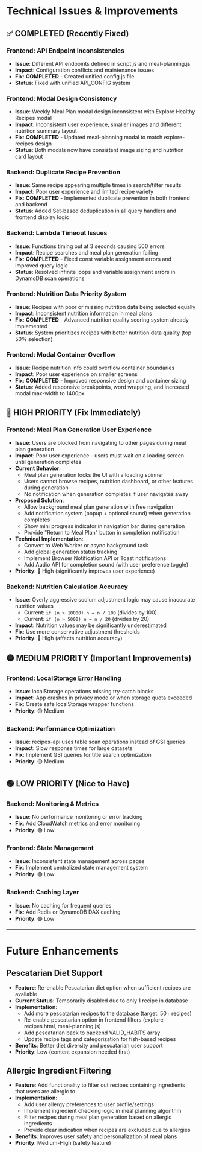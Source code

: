 # Technical Issues & Improvements

## ✅ COMPLETED (Recently Fixed)

### Frontend: API Endpoint Inconsistencies

- **Issue**: Different API endpoints defined in script.js and meal-planning.js
- **Impact**: Configuration conflicts and maintenance issues
- **Fix**: **COMPLETED** - Created unified config.js file
- **Status**: Fixed with unified API_CONFIG system

### Frontend: Modal Design Consistency

- **Issue**: Weekly Meal Plan modal design inconsistent with Explore Healthy Recipes modal
- **Impact**: Inconsistent user experience, smaller images and different nutrition summary layout
- **Fix**: **COMPLETED** - Updated meal-planning modal to match explore-recipes design
- **Status**: Both modals now have consistent image sizing and nutrition card layout

### Backend: Duplicate Recipe Prevention

- **Issue**: Same recipe appearing multiple times in search/filter results
- **Impact**: Poor user experience and limited recipe variety
- **Fix**: **COMPLETED** - Implemented duplicate prevention in both frontend and backend
- **Status**: Added Set-based deduplication in all query handlers and frontend display logic

### Backend: Lambda Timeout Issues

- **Issue**: Functions timing out at 3 seconds causing 500 errors
- **Impact**: Recipe searches and meal plan generation failing
- **Fix**: **COMPLETED** - Fixed const variable assignment errors and improved query logic
- **Status**: Resolved infinite loops and variable assignment errors in DynamoDB scan operations

### Frontend: Nutrition Data Priority System

- **Issue**: Recipes with poor or missing nutrition data being selected equally
- **Impact**: Inconsistent nutrition information in meal plans
- **Fix**: **COMPLETED** - Advanced nutrition quality scoring system already implemented
- **Status**: System prioritizes recipes with better nutrition data quality (top 50% selection)

### Frontend: Modal Container Overflow

- **Issue**: Recipe nutrition info could overflow container boundaries
- **Impact**: Poor user experience on smaller screens
- **Fix**: **COMPLETED** - Improved responsive design and container sizing
- **Status**: Added responsive breakpoints, word wrapping, and increased modal max-width to 1400px

## 🔴 HIGH PRIORITY (Fix Immediately)

### Frontend: Meal Plan Generation User Experience

- **Issue**: Users are blocked from navigating to other pages during meal plan generation
- **Impact**: Poor user experience - users must wait on a loading screen until generation completes
- **Current Behavior**:
  - Meal plan generation locks the UI with a loading spinner
  - Users cannot browse recipes, nutrition dashboard, or other features during generation
  - No notification when generation completes if user navigates away
- **Proposed Solution**:
  - Allow background meal plan generation with free navigation
  - Add notification system (popup + optional sound) when generation completes
  - Show mini progress indicator in navigation bar during generation
  - Provide "Return to Meal Plan" button in completion notification
- **Technical Implementation**:
  - Convert to Web Worker or async background task
  - Add global generation status tracking
  - Implement Browser Notification API or Toast notifications
  - Add Audio API for completion sound (with user preference toggle)
- **Priority**: 🔴 High (significantly improves user experience)

### Backend: Nutrition Calculation Accuracy

- **Issue**: Overly aggressive sodium adjustment logic may cause inaccurate nutrition values
  - Current: `if (n > 10000) n = n / 100` (divides by 100)
  - Current: `if (n > 5000) n = n / 20` (divides by 20)
- **Impact**: Nutrition values may be significantly underestimated
- **Fix**: Use more conservative adjustment thresholds
- **Priority**: 🔴 High (affects nutrition accuracy)

## 🟡 MEDIUM PRIORITY (Important Improvements)

### Frontend: LocalStorage Error Handling

- **Issue**: localStorage operations missing try-catch blocks
- **Impact**: App crashes in privacy mode or when storage quota exceeded
- **Fix**: Create safe localStorage wrapper functions
- **Priority**: 🟡 Medium

### Backend: Performance Optimization

- **Issue**: recipes-api uses table scan operations instead of GSI queries
- **Impact**: Slow response times for large datasets
- **Fix**: Implement GSI queries for title search optimization
- **Priority**: 🟡 Medium

## 🟢 LOW PRIORITY (Nice to Have)

### Backend: Monitoring & Metrics

- **Issue**: No performance monitoring or error tracking
- **Fix**: Add CloudWatch metrics and error monitoring
- **Priority**: 🟢 Low

### Frontend: State Management

- **Issue**: Inconsistent state management across pages
- **Fix**: Implement centralized state management system
- **Priority**: 🟢 Low

### Backend: Caching Layer

- **Issue**: No caching for frequent queries
- **Fix**: Add Redis or DynamoDB DAX caching
- **Priority**: 🟢 Low

---

# Future Enhancements

## Pescatarian Diet Support

- **Feature**: Re-enable Pescatarian diet option when sufficient recipes are available
- **Current Status**: Temporarily disabled due to only 1 recipe in database
- **Implementation**:
  - Add more pescatarian recipes to the database (target: 50+ recipes)
  - Re-enable pescatarian option in frontend filters (explore-recipes.html, meal-planning.js)
  - Add pescatarian back to backend VALID_HABITS array
  - Update recipe tags and categorization for fish-based recipes
- **Benefits**: Better diet diversity and pescatarian user support
- **Priority**: Low (content expansion needed first)

## Allergic Ingredient Filtering

- **Feature**: Add functionality to filter out recipes containing ingredients that users are allergic to
- **Implementation**:
  - Add user allergy preferences to user profile/settings
  - Implement ingredient checking logic in meal planning algorithm
  - Filter recipes during meal plan generation based on allergic ingredients
  - Provide clear indication when recipes are excluded due to allergies
- **Benefits**: Improves user safety and personalization of meal plans
- **Priority**: Medium-High (safety feature)
